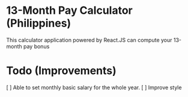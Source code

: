 # 13-Month Pay Calculator (Philippines)

This calculator application powered by React.JS can compute your 13-month pay bonus

# Todo (Improvements)

[ ] Able to set monthly basic salary for the whole year.
[ ] Improve style
